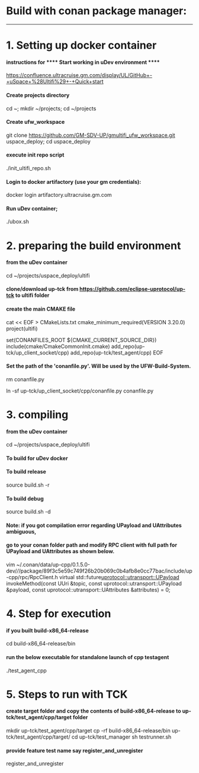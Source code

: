 # Build with conan package manager:
-----------------------------------
# 1. Setting up docker container 
#### instructions for **** Start working in uDev environment ****
https://confluence.ultracruise.gm.com/display/UL/GitHub+-+uSpace+%28Ultifi%29+-+Quick+start

#### Create projects directory
cd ~; mkdir ~/projects; cd ~/projects
#### Create ufw_workspace
git clone https://github.com/GM-SDV-UP/gmultifi_ufw_workspace.git uspace_deploy; cd uspace_deploy
#### execute init repo script
./init_ultifi_repo.sh
#### Login to docker artifactory (use your gm credentials):
docker login artifactory.ultracruise.gm.com
#### Run uDev container;
./ubox.sh

# 2. preparing the build environment
#### from the uDev container
cd ~/projects/uspace_deploy/ultifi
#### clone/download up-tck from https://github.com/eclipse-uprotocol/up-tck to ultifi folder

#### create the main CMAKE file
cat << EOF > CMakeLists.txt
cmake_minimum_required(VERSION 3.20.0)
project(ultifi)
 
set(CONANFILES_ROOT \${CMAKE_CURRENT_SOURCE_DIR})
include(cmake/CmakeCommonInit.cmake)
add_repo(up-tck/up_client_socket/cpp)
add_repo(up-tck/test_agent/cpp)
EOF
 
#### Set the path of the 'conanfile.py'. Will be used by the UFW-Build-System.
rm conanfile.py

ln -sf up-tck/up_client_socket/cpp/conanfile.py conanfile.py

# 3. compiling 
#### from the uDev container
cd ~/projects/uspace_deploy/ultifi
#### To build for uDev docker
#### To build release 
source build.sh -r 
#### To build debug 
source build.sh -d
#### Note: if you got compilation error regarding UPayload and UAttributes ambiguous, 
####       go to your conan folder path and modify RPC client with full path for UPayload and UAttributes as shown below.
vim ~/.conan/data/up-cpp/0.1.5.0-dev/_/_/package/89f3c5e59c749f26b20b069c0b4afb8e0cc77bac/include/up-cpp/rpc/RpcClient.h
virtual std::future<uprotocol::utransport::UPayload> invokeMethod(const UUri &topic,
                                                   const uprotocol::utransport::UPayload &payload,
                                                   const uprotocol::utransport::UAttributes &attributes) = 0;
# 4. Step for execution 
#### if you built build-x86_64-release
cd build-x86_64-release/bin

#### run the below executable for standalone launch of cpp testagent
./test_agent_cpp

# 5. Steps to run with TCK
#### create target folder and copy the contents of build-x86_64-release to up-tck/test_agent/cpp/target folder
mkdir up-tck/test_agent/cpp/target
cp -rf build-x86_64-release/bin up-tck/test_agent/cpp/target/
cd up-tck/test_manager
sh testrunner.sh
####  provide feature test name say register_and_unregister
register_and_unregister
